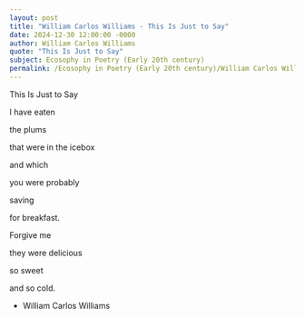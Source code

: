 ```yaml
---
layout: post
title: "William Carlos Williams - This Is Just to Say"
date: 2024-12-30 12:00:00 -0000
author: William Carlos Williams
quote: "This Is Just to Say"
subject: Ecosophy in Poetry (Early 20th century)
permalink: /Ecosophy in Poetry (Early 20th century)/William Carlos Williams/William Carlos Williams - This Is Just to Say
---
```


This Is Just to Say

I have eaten

the plums

that were in
the icebox

and which

you were probably

saving

for breakfast.

Forgive me

they were delicious

so sweet

and so cold.

- William Carlos Williams
